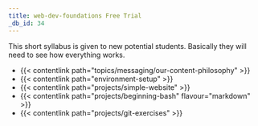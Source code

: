 ```yaml
---
title: web-dev-foundations Free Trial
_db_id: 34
---
```


This short syllabus is given to new potential students. Basically they will need to see how everything works.

- {{< contentlink path="topics/messaging/our-content-philosophy" >}}
- {{< contentlink path="environment-setup" >}}
- {{< contentlink path="projects/simple-website" >}}
- {{< contentlink path="projects/beginning-bash" flavour="markdown" >}}
- {{< contentlink path="projects/git-exercises" >}}
